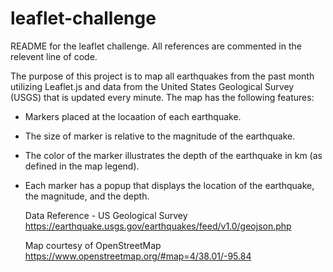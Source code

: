 # leaflet-challenge

README for the leaflet challenge. All references are commented in the relevent line of code.

The purpose of this project is to map all earthquakes from the past month utilizing Leaflet.js and data from the United States Geological Survey (USGS) that is updated every minute. The map has the following features:

- Markers placed at the locaation of each earthquake.
- The size of marker is relative to the magnitude of the earthquake.
- The color of the marker illustrates the depth of the earthquake in km (as defined in the map legend).
- Each marker has a popup that displays the location of the earthquake, the magnitude, and the depth.

  Data Reference - US Geological Survey
  https://earthquake.usgs.gov/earthquakes/feed/v1.0/geojson.php

  Map courtesy of OpenStreetMap
  https://www.openstreetmap.org/#map=4/38.01/-95.84
